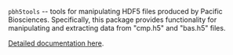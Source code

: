 
``pbh5tools`` -- tools for manipulating HDF5 files produced by Pacific
Biosciences. Specifically, this package provides functionality for
manipulating and extracting data from "cmp.h5" and "bas.h5" files.

[Detailed documentation here](doc/index.rst).

